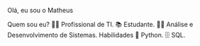 Olá, eu sou o Matheus

Quem sou eu?
👩‍💻 Profissional de TI.
📚 Estudante.
👩‍🎓 Análise e Desenvolvimento de Sistemas.
Habilidades 
🐍 Python.
🗄 SQL.

<!---
matheusgnetto/matheusgnetto is a ✨ special ✨ repository because its `README.md` (this file) appears on your GitHub profile.
You can click the Preview link to take a look at your changes.
--->

